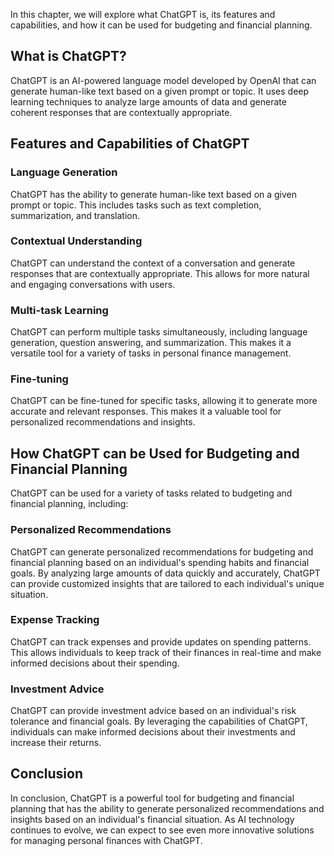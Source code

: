 
In this chapter, we will explore what ChatGPT is, its features and capabilities, and how it can be used for budgeting and financial planning.

What is ChatGPT?
----------------

ChatGPT is an AI-powered language model developed by OpenAI that can generate human-like text based on a given prompt or topic. It uses deep learning techniques to analyze large amounts of data and generate coherent responses that are contextually appropriate.

Features and Capabilities of ChatGPT
------------------------------------

### Language Generation

ChatGPT has the ability to generate human-like text based on a given prompt or topic. This includes tasks such as text completion, summarization, and translation.

### Contextual Understanding

ChatGPT can understand the context of a conversation and generate responses that are contextually appropriate. This allows for more natural and engaging conversations with users.

### Multi-task Learning

ChatGPT can perform multiple tasks simultaneously, including language generation, question answering, and summarization. This makes it a versatile tool for a variety of tasks in personal finance management.

### Fine-tuning

ChatGPT can be fine-tuned for specific tasks, allowing it to generate more accurate and relevant responses. This makes it a valuable tool for personalized recommendations and insights.

How ChatGPT can be Used for Budgeting and Financial Planning
------------------------------------------------------------

ChatGPT can be used for a variety of tasks related to budgeting and financial planning, including:

### Personalized Recommendations

ChatGPT can generate personalized recommendations for budgeting and financial planning based on an individual's spending habits and financial goals. By analyzing large amounts of data quickly and accurately, ChatGPT can provide customized insights that are tailored to each individual's unique situation.

### Expense Tracking

ChatGPT can track expenses and provide updates on spending patterns. This allows individuals to keep track of their finances in real-time and make informed decisions about their spending.

### Investment Advice

ChatGPT can provide investment advice based on an individual's risk tolerance and financial goals. By leveraging the capabilities of ChatGPT, individuals can make informed decisions about their investments and increase their returns.

Conclusion
----------

In conclusion, ChatGPT is a powerful tool for budgeting and financial planning that has the ability to generate personalized recommendations and insights based on an individual's financial situation. As AI technology continues to evolve, we can expect to see even more innovative solutions for managing personal finances with ChatGPT.
